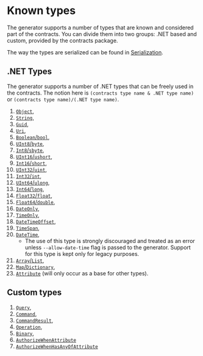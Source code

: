 # Known types

The generator supports a number of types that are known and considered part of the contracts. You can divide them into
two groups: .NET based and custom, provided by the contracts package.

The way the types are serialized can be found in [Serialization](./serialization.md).

## .NET Types

The generator supports a number of .NET types that can be freely used in the contracts. The notion here is
`(contracts type name & .NET type name)` or `(contracts type name)/(.NET type name)`.

1. [`Object`](https://learn.microsoft.com/en-us/dotnet/api/system.object),
2. [`String`](https://learn.microsoft.com/en-us/dotnet/api/system.string),
3. [`Guid`](https://learn.microsoft.com/en-us/dotnet/api/system.guid),
4. [`Uri`](https://learn.microsoft.com/en-us/dotnet/api/system.uri),
5. [`Boolean`/`bool`](https://learn.microsoft.com/en-us/dotnet/api/system.boolean),
6. [`UInt8`/`byte`](https://learn.microsoft.com/en-us/dotnet/api/system.byte),
7. [`Int8`/`sbyte`](https://learn.microsoft.com/en-us/dotnet/api/system.sbyte),
8. [`UInt16`/`ushort`](https://learn.microsoft.com/en-us/dotnet/api/system.uint16),
9. [`Int16`/`short`](https://learn.microsoft.com/en-us/dotnet/api/system.int16),
10. [`UInt32`/`uint`](https://learn.microsoft.com/en-us/dotnet/api/system.uint32),
11. [`Int32`/`int`](https://learn.microsoft.com/en-us/dotnet/api/system.int32),
12. [`UInt64`/`ulong`](https://learn.microsoft.com/en-us/dotnet/api/system.uint64),
13. [`Int64`/`long`](https://learn.microsoft.com/en-us/dotnet/api/system.int64),
14. [`Float32`/`float`](https://learn.microsoft.com/en-us/dotnet/api/system.single),
15. [`Float64`/`double`](https://learn.microsoft.com/en-us/dotnet/api/system.double),
16. [`DateOnly`](https://learn.microsoft.com/en-us/dotnet/api/system.dateonly),
17. [`TimeOnly`](https://learn.microsoft.com/en-us/dotnet/api/system.timeonly),
18. [`DateTimeOffset`](https://learn.microsoft.com/en-us/dotnet/api/system.datetimeoffset),
19. [`TimeSpan`](https://learn.microsoft.com/en-us/dotnet/api/system.timespan),
20. [`DateTime`](https://learn.microsoft.com/en-us/dotnet/api/system.datetime),
    * The use of this type is strongly discouraged and treated as an error unless `--allow-date-time` flag is passed to
      the generator. Support for this type is kept only for legacy purposes.
21. [`Array`/`List`](https://learn.microsoft.com/en-us/dotnet/api/system.collections.generic.list-1),
22. [`Map`/`Dictionary`](https://learn.microsoft.com/en-us/dotnet/api/system.collections.generic.dictionary-2),
23. [`Attribute`](https://learn.microsoft.com/en-us/dotnet/api/system.attribute) (will only occur as a base for other types).

## Custom types

1. [`Query`](../src/LeanCode.Contracts/IQuery.cs),
2. [`Command`](../src/LeanCode.Contracts/ICommand.cs),
3. [`CommandResult`](../src/LeanCode.Contracts/CommandResult.cs),
4. [`Operation`](../src/LeanCode.Contracts/IOperation.cs),
5. [`Binary`](../src/LeanCode.Contracts/Binary.cs),
6. [`AuthorizeWhenAttribute`](../src/LeanCode.Contracts/Security/AuthorizeWhenAttribute.cs)
7. [`AuthorizeWhenHasAnyOfAttribute`](../src/LeanCode.Contracts/Security/AuthorizeWhenHasAnyOfAttribute.cs)
